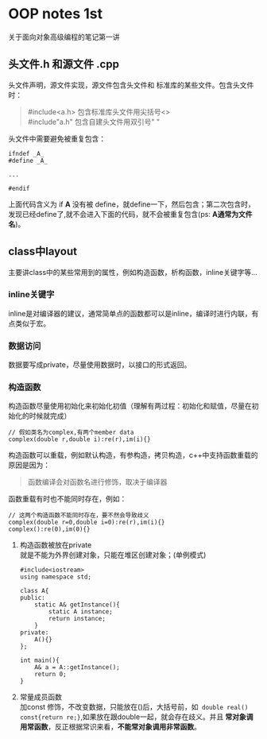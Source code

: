 # OOP notes 1st
关于面向对象高级编程的笔记第一讲

## 头文件.h 和源文件 .cpp
头文件声明，源文件实现，源文件包含头文件和 标准库的某些文件。包含头文件时：
>#include<a.h> 包含标准库头文件用尖括号<>   
>#include"a.h" 包含自建头文件用双引号" "  

头文件中需要避免被重复包含：
```
ifndef _A_
#define _A_

...

#endif
```
上面代码含义为 if __A__ 没有被 define，就define一下，然后包含；第二次包含时，发现已经define了,就不会进入下面的代码，就不会被重复包含(ps: **A通常为文件名**)。  

## class中layout
主要讲class中的某些常用到的属性，例如构造函数，析构函数，inline关键字等...

### inline关键字
inline是对编译器的建议，通常简单点的函数都可以是inline，编译时进行内联，有点类似于宏。
### 数据访问
数据要写成private，尽量使用数据时，以接口的形式返回。
### 构造函数
构造函数尽量使用初始化来初始化初值（理解有两过程：初始化和赋值，尽量在初始化的时候就完成）
```
// 假如类名为complex,有两个member data
complex(double r,double i):re(r),im(i){}
```
构造函数可以重载，例如默认构造，有参构造，拷贝构造，c++中支持函数重载的原因是因为：  
>函数编译会对函数名进行修饰，取决于编译器 

函数重载有时也不能同时存在，例如：
```
// 这两个构造函数不能同时存在，要不然会导致歧义
complex(double r=0,double i=0):re(r),im(i){}
complex():re(0),im(0){}
```

1. 构造函数被放在private  
    就是不能为外界创建对象，只能在堆区创建对象；(单例模式)
    ```
    #include<iostream>
    using namespace std;

    class A{
    public:
        static A& getInstance(){
            static A instance;
            return instance;
        }
    private:
        A(){}
    };

    int main(){
        A& a = A::getInstance();
        return 0;
    }
    ```
2. 常量成员函数  
加const 修饰，不改变数据，只能放在()后，大括号前，如``` double real() const{return re;}```,如果放在跟double一起，就会存在歧义。并且 **常对象调用常函数**，反正根据常识来看，**不能常对象调用非常函数**。



